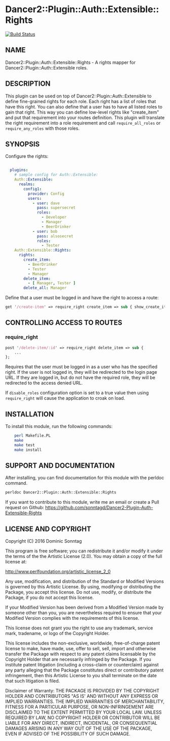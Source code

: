 # Dancer2::Plugin::Auth::Extensible::Rights

[![Build Status](https://travis-ci.org/sonntagd/Dancer2-Plugin-Auth-Extensible-Rights.svg?branch=master)](https://travis-ci.org/sonntagd/Dancer2-Plugin-Auth-Extensible-Rights)


## NAME

Dancer2::Plugin::Auth::Extensible::Rights - A rights mapper for Dancer2::Plugin::Auth::Extensible roles.

## DESCRIPTION

This plugin can be used on top of Dancer2::Plugin::Auth::Extensible to define fine-grained rights for each role.
Each right has a list of roles that have this right. You can also define that a user has to have all listed roles to
gain that right. This way you can define low-level rights like "create_item" and put that requirement into your routes
definition. This plugin will translate the right requirement into a role requirement and call `require_all_roles` or 
`require_any_roles` with those roles.

## SYNOPSIS

Configure the rights:

```yaml

  plugins:
    # sample config for Auth::Extensible:
    Auth::Extensible:
      realms:
        config1:
          provider: Config
          users:
            - user: dave
              pass: supersecret
              roles:
                - Developer
                - Manager
                - BeerDrinker
            - user: bob
              pass: alsosecret
              roles:
                - Tester
    Auth::Extensible::Rights:
      rights:
        create_item:
          - BeerDrinker
          - Tester
          - Manager
        delete_item:
          - [ Manager, Tester ]
        delete_all: Manager
```

Define that a user must be logged in and have the right to access a route:

```perl
get '/create-item' => require_right create_item => sub { show_create_item_form(); };
```

## CONTROLLING ACCESS TO ROUTES

### require_right

```perl
post '/delete-item/:id' => require_right delete_item => sub {
    ...
};
```

Requires that the user must be logged in as a user who has the specified right. If the user is not 
logged in, they will be redirected to the login page URL. If they are logged in, but do not 
have the required role, they will be redirected to the access denied URL.

If `disable_roles` configuration option is set to a true value then using `require_right` will 
cause the application to croak on load.

## INSTALLATION

To install this module, run the following commands:

```bash
    perl Makefile.PL
    make
    make test
    make install
```

## SUPPORT AND DOCUMENTATION

After installing, you can find documentation for this module with the
perldoc command.

```bash
perldoc Dancer2::Plugin::Auth::Extensible::Rights
```

If you want to contribute to this module, write me an email or create a
Pull request on Github: https://github.com/sonntagd/Dancer2-Plugin-Auth-Extensible-Rights

## LICENSE AND COPYRIGHT

Copyright (C) 2016 Dominic Sonntag

This program is free software; you can redistribute it and/or modify it
under the terms of the the Artistic License (2.0). You may obtain a
copy of the full license at:

http://www.perlfoundation.org/artistic_license_2_0

Any use, modification, and distribution of the Standard or Modified
Versions is governed by this Artistic License. By using, modifying or
distributing the Package, you accept this license. Do not use, modify,
or distribute the Package, if you do not accept this license.

If your Modified Version has been derived from a Modified Version made
by someone other than you, you are nevertheless required to ensure that
your Modified Version complies with the requirements of this license.

This license does not grant you the right to use any trademark, service
mark, tradename, or logo of the Copyright Holder.

This license includes the non-exclusive, worldwide, free-of-charge
patent license to make, have made, use, offer to sell, sell, import and
otherwise transfer the Package with respect to any patent claims
licensable by the Copyright Holder that are necessarily infringed by the
Package. If you institute patent litigation (including a cross-claim or
counterclaim) against any party alleging that the Package constitutes
direct or contributory patent infringement, then this Artistic License
to you shall terminate on the date that such litigation is filed.

Disclaimer of Warranty: THE PACKAGE IS PROVIDED BY THE COPYRIGHT HOLDER
AND CONTRIBUTORS "AS IS' AND WITHOUT ANY EXPRESS OR IMPLIED WARRANTIES.
THE IMPLIED WARRANTIES OF MERCHANTABILITY, FITNESS FOR A PARTICULAR
PURPOSE, OR NON-INFRINGEMENT ARE DISCLAIMED TO THE EXTENT PERMITTED BY
YOUR LOCAL LAW. UNLESS REQUIRED BY LAW, NO COPYRIGHT HOLDER OR
CONTRIBUTOR WILL BE LIABLE FOR ANY DIRECT, INDIRECT, INCIDENTAL, OR
CONSEQUENTIAL DAMAGES ARISING IN ANY WAY OUT OF THE USE OF THE PACKAGE,
EVEN IF ADVISED OF THE POSSIBILITY OF SUCH DAMAGE.

